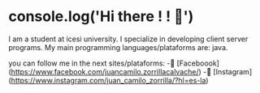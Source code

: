 # console.log('Hi there ! ! 👋')
I am a student at icesi university. I specialize in developing client server programs. My main programming languages/plataforms are: java.

you can follow me in the next sites/plataforms:
-👾 [Faceboook] (https://www.facebook.com/juancamilo.zorrillacalvache/)
-👀 [Instagram] (https://www.instagram.com/juan_camilo_zorrilla/?hl=es-la)
